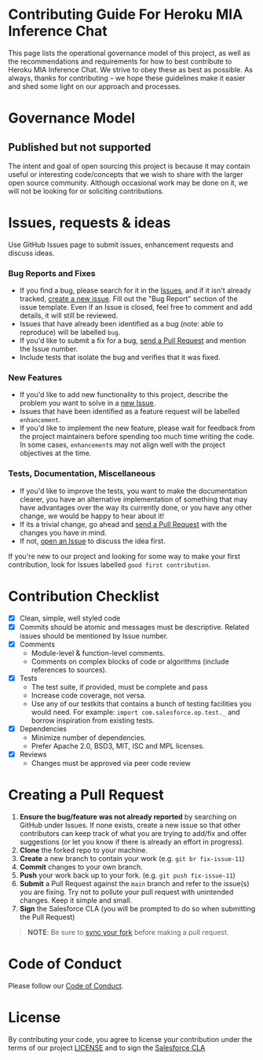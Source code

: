 # Contributing Guide For Heroku MIA Inference Chat

This page lists the operational governance model of this project, as well as the recommendations and
requirements for how to best contribute to Heroku MIA Inference Chat. We strive to obey these as
best as possible. As always, thanks for contributing – we hope these guidelines make it easier and
shed some light on our approach and processes.

# Governance Model

## Published but not supported

The intent and goal of open sourcing this project is because it may contain useful or interesting
code/concepts that we wish to share with the larger open source community. Although occasional work
may be done on it, we will not be looking for or soliciting contributions.

# Issues, requests & ideas

Use GitHub Issues page to submit issues, enhancement requests and discuss ideas.

### Bug Reports and Fixes

- If you find a bug, please search for it in the
  [Issues](https://github.com/heroku-reference-apps/mia-inference-chat/issues), and if it isn't
  already tracked,
  [create a new issue](https://github.com/heroku-reference-apps/mia-inference-chat/issues/new). Fill
  out the "Bug Report" section of the issue template. Even if an Issue is closed, feel free to
  comment and add details, it will still be reviewed.
- Issues that have already been identified as a bug (note: able to reproduce) will be labelled
  `bug`.
- If you'd like to submit a fix for a bug, [send a Pull Request](#creating_a_pull_request) and
  mention the Issue number.
- Include tests that isolate the bug and verifies that it was fixed.

### New Features

- If you'd like to add new functionality to this project, describe the problem you want to solve in
  a [new Issue](https://github.com/heroku-reference-apps/mia-inference-chat/issues/new).
- Issues that have been identified as a feature request will be labelled `enhancement`.
- If you'd like to implement the new feature, please wait for feedback from the project maintainers
  before spending too much time writing the code. In some cases, `enhancement`s may not align well
  with the project objectives at the time.

### Tests, Documentation, Miscellaneous

- If you'd like to improve the tests, you want to make the documentation clearer, you have an
  alternative implementation of something that may have advantages over the way its currently done,
  or you have any other change, we would be happy to hear about it!
- If its a trivial change, go ahead and [send a Pull Request](#creating_a_pull_request) with the
  changes you have in mind.
- If not, [open an Issue](https://github.com/heroku-reference-apps/mia-inference-chat/issues/new) to
  discuss the idea first.

If you're new to our project and looking for some way to make your first contribution, look for
Issues labelled `good first contribution`.

# Contribution Checklist

- [x] Clean, simple, well styled code
- [x] Commits should be atomic and messages must be descriptive. Related issues should be mentioned
      by Issue number.
- [x] Comments
  - Module-level & function-level comments.
  - Comments on complex blocks of code or algorithms (include references to sources).
- [x] Tests
  - The test suite, if provided, must be complete and pass
  - Increase code coverage, not versa.
  - Use any of our testkits that contains a bunch of testing facilities you would need. For example:
    `import com.salesforce.op.test._` and borrow inspiration from existing tests.
- [x] Dependencies
  - Minimize number of dependencies.
  - Prefer Apache 2.0, BSD3, MIT, ISC and MPL licenses.
- [x] Reviews
  - Changes must be approved via peer code review

# Creating a Pull Request

1. **Ensure the bug/feature was not already reported** by searching on GitHub under Issues. If none
   exists, create a new issue so that other contributors can keep track of what you are trying to
   add/fix and offer suggestions (or let you know if there is already an effort in progress).
2. **Clone** the forked repo to your machine.
3. **Create** a new branch to contain your work (e.g. `git br fix-issue-11`)
4. **Commit** changes to your own branch.
5. **Push** your work back up to your fork. (e.g. `git push fix-issue-11`)
6. **Submit** a Pull Request against the `main` branch and refer to the issue(s) you are fixing. Try
   not to pollute your pull request with unintended changes. Keep it simple and small.
7. **Sign** the Salesforce CLA (you will be prompted to do so when submitting the Pull Request)

> **NOTE**: Be sure to [sync your fork](https://help.github.com/articles/syncing-a-fork/) before
> making a pull request.

# Code of Conduct

Please follow our [Code of Conduct](CODE_OF_CONDUCT.md).

# License

By contributing your code, you agree to license your contribution under the terms of our project
[LICENSE](LICENSE.txt) and to sign the [Salesforce CLA](https://cla.salesforce.com/sign-cla)
